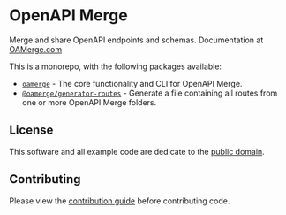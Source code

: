 # OpenAPI Merge

Merge and share OpenAPI endpoints and schemas. Documentation at [OAMerge.com](https://oamerge.com)

This is a monorepo, with the following packages available:

* [`oamerge`](./packages/oamerge) - The core functionality and CLI for OpenAPI Merge.
* [`@oamerge/generator-routes`](./packages/generator-routes) - Generate a file containing all routes from one or more OpenAPI Merge folders.

## License

This software and all example code are dedicate to the [public domain](http://en.wikipedia.org/wiki/Public_Domain).

## Contributing

Please view the [contribution guide](./CONTRIBUTING.md) before contributing code.
